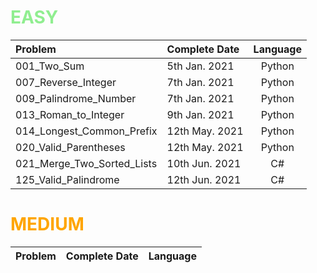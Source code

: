 # <span style="color:LightGreen">**EASY**</span>

| Problem                       | Complete Date     | Language     | 
| :---                          |    :----          | :----:
| 001_Two_Sum                   | 5th Jan.  2021    | Python
| 007_Reverse_Integer           | 7th Jan.  2021    | Python
| 009_Palindrome_Number         | 7th Jan.  2021    | Python
| 013_Roman_to_Integer          | 9th Jan.  2021    | Python
| 014_Longest_Common_Prefix     | 12th May. 2021    | Python
| 020_Valid_Parentheses         | 12th May. 2021    | Python
| 021_Merge_Two_Sorted_Lists    | 10th Jun. 2021    | C# 
| 125_Valid_Palindrome          | 12th Jun. 2021    | C# 


# <span style="color:Orange">**MEDIUM**</span>

| Problem                       | Complete Date     | Language     | 
| :---                          |    :----          | :----: